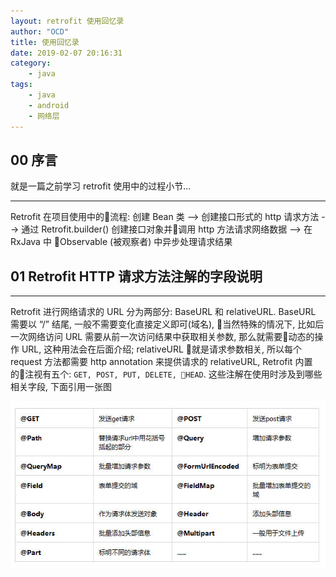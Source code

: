 ```yaml
---
layout: retrofit 使用回忆录
author: "OCD"
title: 使用回忆录
date: 2019-02-07 20:16:31
category:
    - java
tags:
    - java
    - android
    - 网络层
---
```

## 00 序言

就是一篇之前学习 retrofit 使用中的过程小节...
***


Retrofit 在项目使用中的流程: 创建 Bean 类 --> 创建接口形式的 http 请求方法 --> 通过 Retrofit.builder() 创建接口对象并调用 http 方法请求网络数据 --> 在 RxJava 中 Observable (被观察者) 中异步处理请求结果


## 01 Retrofit HTTP 请求方法注解的字段说明
***
Retrofit 进行网络请求的 URL 分为两部分: BaseURL 和 relativeURL. BaseURL 需要以 “/” 结尾, 一般不需要变化直接定义即可(域名), 当然特殊的情况下, 比如后一次网络访问 URL 需要从前一次访问结果中获取相关参数, 那么就需要动态的操作 URL, 这种用法会在后面介绍; relativeURL 就是请求参数相关, 所以每个 request 方法都需要 http annotation 来提供请求的 relativeURL, Retrofit 内置的注视有五个: `GET, POST, PUT, DELETE, HEAD`. 这些注解在使用时涉及到哪些相关字段, 下面引用一张图

![](https://github.com/OCD0711/MyPostImages/raw/master/006tNc79gy1fzy50n412uj30hn09e0so.jpg)

